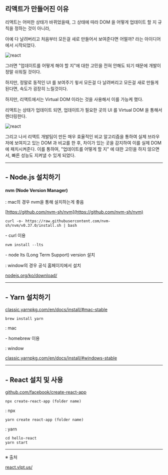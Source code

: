 ## 리액트가 만들어진 이유

리액트는 어떠한 상태가 바뀌었을때, 그 상태에 따라 DOM 을 어떻게 업데이트 할 지 규칙을 정하는 것이 아니라, 

아예 다 날려버리고 처음부터 모든걸 새로 만들어서 보여준다면 어떨까? 라는 아이디어에서 시작되었다.

![react](https://blog.kakaocdn.net/dn/eD2dhU/btqPC1vxyMK/KTQSTkirZMFrCQOCZN9a7K/img.gif)

그러면 "업데이트를 어떻게 해야 할 지"에 대한 고민을 전혀 안해도 되기 때문에 개발이 정말 쉬워질 것이다.

하지만, 정말로 동적인 UI 를 보여주기 윟서 모든걸 다 날려버리고 모든걸 새로 만들게 된다면, 속도가 굉장히 느릴것이다.

하지만, 리액트에서는 Virtual DOM 이라는 것을 사용해서 이를 가능케 했다.

리액트는 상태가 업데이트 되면, 업데이트가 필요한 곳의 UI 를 Virtual DOM 을 통해서 렌더링한다.

![react](https://blog.kakaocdn.net/dn/L6WLG/btqPFTQ4mJ5/e5hvhWvi33ZVlK3ouuKA31/img.png)

그리고 나서 리액트 개발팀이 만든 매우 효율적인 비교 알고리즘을 통하여 실제 브라우저에 보여지고 있는 DOM 과 비교를 한 후, 차이가 있는 곳을 감지하여 이를 실제 DOM 에 패치시켜준다. 이를 통하여, "업데이트를 어떻게 할 지" 에 대한 고민을 하지 않으면서, 빠른 성능도 지켜낼 수 있게 되었다.

---

## \- Node.js 설치하기

#### nvm (Node Version Manager)

: mac의 경우 nvm을 통해 설치하는게 좋음

[https://github.com/nvm-sh/nvm](https://github.com/nvm-sh/nvm)

```
curl -o- https://raw.githubusercontent.com/nvm-sh/nvm/v0.37.0/install.sh | bash
```

\- curl 이용

```
nvm install --lts

```

\- node lts (Long Term Support) version 설치

: window의 경우 공식 홈페이지에서 설치

[nodejs.org/ko/download/](https://nodejs.org/ko/download/)

---

## \- Yarn 설치하기

[classic.yarnpkg.com/en/docs/install/#mac-stable](https://classic.yarnpkg.com/en/docs/install/#mac-stable)

```
brew install yarn
```

: mac

\- homebrew 이용 

: window

[classic.yarnpkg.com/en/docs/install/#windows-stable](https://classic.yarnpkg.com/en/docs/install/#windows-stable)

---

## \- React 설치 및 사용

[github.com/facebook/create-react-app](https://github.com/facebook/create-react-app)

```
npx create-react-app (folder name)
```

: npx

```
yarn create react-app (folder name)
```

: yarn

```
cd hello-react
yarn start
```

---

※ 출처

[react.vlpt.us/](https://react.vlpt.us/)
